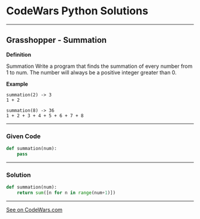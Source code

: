 # CodeWars Python Solutions

---

## Grasshopper - Summation


**Definition**

Summation
Write a program that finds the summation of every number from 1 to num. The number will always be a positive integer greater than 0.

**Example**

```
summation(2) -> 3
1 + 2

summation(8) -> 36
1 + 2 + 3 + 4 + 5 + 6 + 7 + 8
```

---

### Given Code


```python
def summation(num):
    pass
```

---

### Solution


```python
def summation(num):
    return sum([n for n in range(num+1)])
```


---


[See on CodeWars.com](https://www.codewars.com/kata/55d24f55d7dd296eb9000030)

